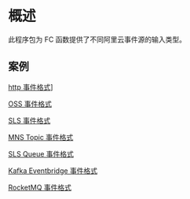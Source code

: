 # 概述

此程序包为 FC 函数提供了不同阿里云事件源的输入类型。

## 案例
[http 事件格式](https://github.com/aliyun/fc-runtime-go-sdk/blob/master/events/README_HTTP.md)]

[OSS 事件格式](https://github.com/aliyun/fc-runtime-go-sdk/blob/master/events/README_OSS.md)

[SLS 事件格式](https://github.com/aliyun/fc-runtime-go-sdk/blob/master/events/README_SLS.md)

[MNS Topic 事件格式](https://github.com/aliyun/fc-runtime-go-sdk/blob/master/events/README_MNS_Topic.md)

[SLS Queue 事件格式](https://github.com/aliyun/fc-runtime-go-sdk/blob/master/events/README_MNS_Queue.md)

[Kafka Eventbridge 事件格式](https://github.com/aliyun/fc-runtime-go-sdk/blob/master/events/README_KAFKA_EVENTBRIDGE.md)

[RocketMQ 事件格式](https://github.com/aliyun/fc-runtime-go-sdk/blob/master/events/README_RocketMQ.md)